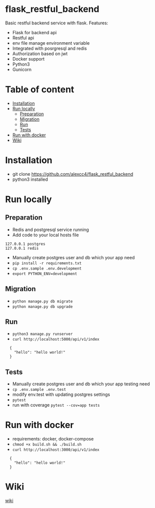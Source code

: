 # flask_restful_backend
Basic restful backend service with flask. Features:
  - Flask for backend api
  - Restful api
  - env file manage environment variable
  - Integrated with posrgresql and redis
  - Authorization based on jwt
  - Docker support
  - Python3
  - Gunicorn

# Table of content
  - [Installation](#installation) 
  - [Run locally](#run-locally)
    - [Preparation](#preparation)
    - [Migration](#migration)
    - [Run](#run)
    - [Tests](#tests)
  - [Run with docker](#run-with-docker)
  - [Wiki](#wiki)

# Installation
  -  git clone https://github.com/alexcc4/flask_restful_backend
  -  python3 installed
  
# Run locally

## Preparation
  - Redis and postgresql service running
  - Add code  to your local hosts file
  ```
  127.0.0.1	postgres
  127.0.0.1	redis
  ```
  - Manually create postgres user and db which your app need
  - `pip install -r requirements.txt`
  - `cp .env.sample .env.development`
  - `export PYTHON_ENV=development`

## Migration
  - `python manage.py db migrate`
  - `python manage.py db upgrade`

## Run
  - `python3 manage.py runserver`
  - `curl http://localhost:5000/api/v1/index`
  ```
    {
      "hello": "hello world!"
    }
  ```
  
## Tests
  - Manually create postgres user and db which your app testing need
  - `cp .env.sample .env.test`
  - modify env.test with updating postgres settings
  - `pytest` 
  - run with coverage `pytest --cov=app tests`


# Run with docker
  - requirements: docker, docker-compose
  - `chmod +x build.sh && ./build.sh`
  - `curl http://localhost:3000/api/v1/index`
  ```
    {
      "hello": "hello world!"
    }
  ```
    
# Wiki
 [wiki](https://github.com/alexcc4/flask_restful_backend/wiki/General-API-Rule)